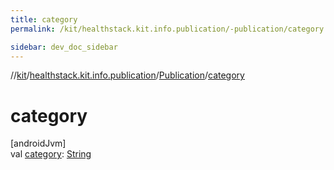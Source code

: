 ```yaml
---
title: category
permalink: /kit/healthstack.kit.info.publication/-publication/category.html

sidebar: dev_doc_sidebar
---
```

//[kit](../../../kit.html)/[healthstack.kit.info.publication](../index.html)/[Publication](index.html)/[category](category.html)



# category



[androidJvm]\
val [category](category.html): [String](https://kotlinlang.org/api/latest/jvm/stdlib/kotlin/-string/index.html)





